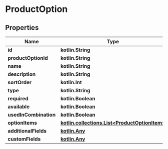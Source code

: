 
# ProductOption

## Properties
| Name | Type | Description | Notes |
| ------------ | ------------- | ------------- | ------------- |
| **id** | **kotlin.String** |  |  [optional] |
| **productOptionId** | **kotlin.String** |  |  [optional] |
| **name** | **kotlin.String** |  |  [optional] |
| **description** | **kotlin.String** |  |  [optional] |
| **sortOrder** | **kotlin.Int** |  |  [optional] |
| **type** | **kotlin.String** |  |  [optional] |
| **required** | **kotlin.Boolean** |  |  [optional] |
| **available** | **kotlin.Boolean** |  |  [optional] |
| **usedInCombination** | **kotlin.Boolean** |  |  [optional] |
| **optionItems** | [**kotlin.collections.List&lt;ProductOptionItem&gt;**](ProductOptionItem.md) |  |  [optional] |
| **additionalFields** | [**kotlin.Any**](.md) |  |  [optional] |
| **customFields** | [**kotlin.Any**](.md) |  |  [optional] |



